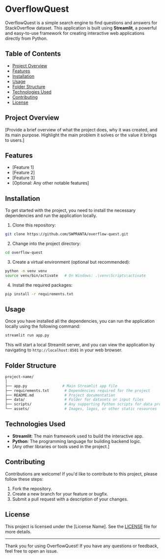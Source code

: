 
# OverflowQuest

OverflowQuest is a simple search engine to find questions and answers for StackOverflow dataset. This application is built using **Streamlit**, a powerful and easy-to-use framework for creating interactive web applications directly from Python.

## Table of Contents

- [Project Overview](#project-overview)
- [Features](#features)
- [Installation](#installation)
- [Usage](#usage)
- [Folder Structure](#folder-structure)
- [Technologies Used](#technologies-used)
- [Contributing](#contributing)
- [License](#license)

## Project Overview

[Provide a brief overview of what the project does, why it was created, and its main purpose. Highlight the main problem it solves or the value it brings to users.]

## Features

- [Feature 1]
- [Feature 2]
- [Feature 3]
- [Optional: Any other notable features]

## Installation

To get started with the project, you need to install the necessary dependencies and run the application locally.

1. Clone this repository:

```bash
git clone https://github.com/SWPRANTA/overflow-quest.git
```

2. Change into the project directory:

```bash
cd overflow-quest
```

3. Create a virtual environment (optional but recommended):

```bash
python -m venv venv
source venv/bin/activate   # On Windows: .\venv\Scripts\activate
```

4. Install the required packages:

```bash
pip install -r requirements.txt
```

## Usage

Once you have installed all the dependencies, you can run the application locally using the following command:

```bash
streamlit run app.py
```

This will start a local Streamlit server, and you can view the application by navigating to `http://localhost:8501` in your web browser.

## Folder Structure

```bash
project-name/
│
├── app.py                # Main Streamlit app file
├── requirements.txt       # Dependencies required for the project
├── README.md              # Project documentation
├── data/                  # Folder for datasets or input files
├── scripts/               # Any supporting Python scripts for data processing
└── assets/                # Images, logos, or other static resources
```

## Technologies Used

- **Streamlit**: The main framework used to build the interactive app.
- **Python**: The programming language for building backend logic.
- [Any other libraries or tools used in the project.]

## Contributing

Contributions are welcome! If you'd like to contribute to this project, please follow these steps:

1. Fork the repository.
2. Create a new branch for your feature or bugfix.
3. Submit a pull request with a description of your changes.

## License

This project is licensed under the [License Name]. See the [LICENSE](./LICENSE) file for more details.

---

Thank you for using OverflowQuest! If you have any questions or feedback, feel free to open an issue.
